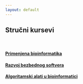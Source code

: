 ```yaml
---
layout: default
---
```


## Stručni kursevi

<br>

#### [Primenjena bioinformatika](./pbi.md)

#### [Razvoj bezbednog softvera](./rbs.md)

#### [Algoritamski alati u bioinformatici](./aaub.md)
